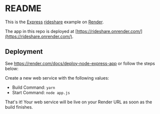 # README

This is the [Express](https://expressjs.com) [rideshare](https://expressjs.com/en/starter/hello-world.html) example on [Render](https://render.com).

The app in this repo is deployed at [https://rideshare.onrender.com/](https://rideshare.onrender.com/).

## Deployment

See https://render.com/docs/deploy-node-express-app or follow the steps below:

Create a new web service with the following values:
  * Build Command: `yarn`
  * Start Command: `node app.js`

That's it! Your web service will be live on your Render URL as soon as the build finishes.
